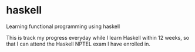 # haskell
Learning functional programming using haskell

This is track my progress everyday while I learn Haskell within 12 weeks, so that I can attend the Haskell NPTEL exam I have enrolled in.
